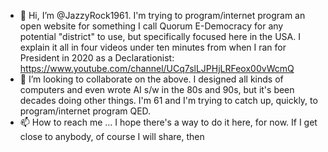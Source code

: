 - 👋 Hi, I’m @JazzyRock1961. I'm trying to program/internet program an open website for something I call Quorum E-Democracy for any potential "district" to use, but 
specifically focused here in the USA. I explain it all in four videos under ten minutes from when I ran for President in 2020 as a Declarationist: 
https://www.youtube.com/channel/UCq7slLJPHjLRFeox00vWcmQ
- 💞️ I’m looking to collaborate on the above. I designed all kinds of computers and even wrote AI s/w in the 80s and 90s, but it's been decades doing other things. 
I'm 61 and I'm trying to catch up, quickly, to program/internet program QED.
- 📫 How to reach me ... I hope there's a way to do it here, for now. If I get close to anybody, of course I will share, then

